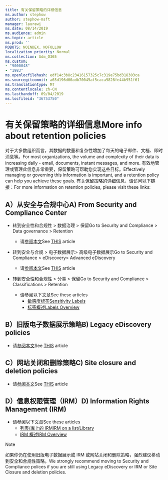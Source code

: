 ```yaml
---
title: 有关保留策略的详细信息
ms.author: stephow
author: stephow-msft
manager: laurawi
ms.date: 08/14/2019
ms.audience: admin
ms.topic: article
ms.prod: ''
ROBOTS: NOINDEX, NOFOLLOW
localization_priority: Normal
ms.collection: Adm_O365
ms.custom:
- "9000048"
- "1983"
ms.openlocfilehash: edf14c3b8c23416157325c7c319e75bd318303ca
ms.sourcegitcommit: a65d196d00adb70045af5caca9828fe44b951f61
ms.translationtype: MT
ms.contentlocale: zh-CN
ms.lasthandoff: 09/04/2019
ms.locfileid: "36753750"
---
```

# <a name="more-info-about-retention-policies"></a><span data-ttu-id="50035-102">有关保留策略的详细信息</span><span class="sxs-lookup"><span data-stu-id="50035-102">More info about retention policies</span></span>

<span data-ttu-id="50035-103">对于大多数组织而言，其数据的数量和复杂性增加了每天的电子邮件、文档、即时消息等。</span><span class="sxs-lookup"><span data-stu-id="50035-103">For most organizations, the volume and complexity of their data is increasing daily - email, documents, instant messages, and more.</span></span> <span data-ttu-id="50035-104">有效地管理或管理此信息非常重要，保留策略可帮助您实现这些目标。</span><span class="sxs-lookup"><span data-stu-id="50035-104">Effectively managing or governing this information is important, and a retention policy can help you achieve these goals.</span></span> <span data-ttu-id="50035-105">有关保留策略的详细信息，请访问以下链接：</span><span class="sxs-lookup"><span data-stu-id="50035-105">For more information on retention policies, please visit these links:</span></span>

## <a name="a-from-security-and-compliance-center"></a><span data-ttu-id="50035-106">A）从安全与合规中心</span><span class="sxs-lookup"><span data-stu-id="50035-106">A) From Security and Compliance Center</span></span>

- <span data-ttu-id="50035-107">转到安全性和合规性 > 数据治理 > 保留</span><span class="sxs-lookup"><span data-stu-id="50035-107">Go to Security and Compliance > Data governance > Retention</span></span>
  - <span data-ttu-id="50035-108">请[参阅本文](https://docs.microsoft.com/office365/securitycompliance/retention-policies)</span><span class="sxs-lookup"><span data-stu-id="50035-108">See [THIS](https://docs.microsoft.com/office365/securitycompliance/retention-policies) article</span></span>

- <span data-ttu-id="50035-109">转到安全与合规 > 电子数据展示> 高级电子数据展示</span><span class="sxs-lookup"><span data-stu-id="50035-109">Go to Security and Compliance > eDiscovery> Advanced eDiscovery</span></span> 
  - <span data-ttu-id="50035-110">请[参阅本文](https://docs.microsoft.com/office365/securitycompliance/ediscovery-cases)</span><span class="sxs-lookup"><span data-stu-id="50035-110">See [THIS](https://docs.microsoft.com/office365/securitycompliance/ediscovery-cases) article</span></span>

- <span data-ttu-id="50035-111">转到安全性和合规性 > 分类 > 保留</span><span class="sxs-lookup"><span data-stu-id="50035-111">Go to Security and Compliance > Classifications > Retention</span></span>
  - <span data-ttu-id="50035-112">请参阅以下文章</span><span class="sxs-lookup"><span data-stu-id="50035-112">See these articles</span></span>
    - [<span data-ttu-id="50035-113">敏感度标签</span><span class="sxs-lookup"><span data-stu-id="50035-113">Sensitivity Labels</span></span>](https://docs.microsoft.com/office365/securitycompliance/sensitivity-labels)
    - [<span data-ttu-id="50035-114">标签概述</span><span class="sxs-lookup"><span data-stu-id="50035-114">Labels Overview</span></span>](https://docs.microsoft.com/office365/securitycompliance/labels)

## <a name="b-legacy-ediscovery-policies"></a><span data-ttu-id="50035-115">B）旧版电子数据展示策略</span><span class="sxs-lookup"><span data-stu-id="50035-115">B) Legacy eDiscovery policies</span></span>

- <span data-ttu-id="50035-116">请[参阅本文](https://support.office.com/article/Set-up-an-eDiscovery-Center-in-SharePoint-Online-A18F8975-AA7F-43B4-A7D6-001D14744D8E)</span><span class="sxs-lookup"><span data-stu-id="50035-116">See [THIS](https://support.office.com/article/Set-up-an-eDiscovery-Center-in-SharePoint-Online-A18F8975-AA7F-43B4-A7D6-001D14744D8E) article</span></span>

## <a name="c-site-closure-and-deletion-policies"></a><span data-ttu-id="50035-117">C）网站关闭和删除策略</span><span class="sxs-lookup"><span data-stu-id="50035-117">C) Site closure and deletion policies</span></span>

- <span data-ttu-id="50035-118">请[参阅本文](https://support.office.com/article/Use-policies-for-site-closure-and-deletion-A8280D82-27FD-48C5-9ADF-8A5431208BA5)</span><span class="sxs-lookup"><span data-stu-id="50035-118">See [THIS](https://support.office.com/article/Use-policies-for-site-closure-and-deletion-A8280D82-27FD-48C5-9ADF-8A5431208BA5) article</span></span>  

## <a name="d-information-rights-management-irm"></a><span data-ttu-id="50035-119">D）信息权限管理（IRM）</span><span class="sxs-lookup"><span data-stu-id="50035-119">D) Information Rights Management (IRM)</span></span>

- <span data-ttu-id="50035-120">请参阅以下文章</span><span class="sxs-lookup"><span data-stu-id="50035-120">See these articles</span></span>
  - [<span data-ttu-id="50035-121">列表/库上的 IRM</span><span class="sxs-lookup"><span data-stu-id="50035-121">IRM on a list/Library</span></span>](https://support.office.com/article/apply-information-rights-management-to-a-list-or-library-3bdb5c4e-94fc-4741-b02f-4e7cc3c54aa1)
  - [<span data-ttu-id="50035-122">IRM 概述</span><span class="sxs-lookup"><span data-stu-id="50035-122">IRM Overview</span></span>](https://support.office.com/article/create-and-apply-information-management-policies-eb501fe9-2ef6-4150-945a-65a6451ee9e9)

> [!Note]
> <span data-ttu-id="50035-123">如果你仍在使用旧版电子数据展示或 IRM 或网站关闭和删除策略，强烈建议移动到安全和合规性策略。</span><span class="sxs-lookup"><span data-stu-id="50035-123">We strongly recommend moving to Security and Compliance polices if you are still using Legacy eDiscovery or IRM or Site Closure and deletion policies.</span></span>
